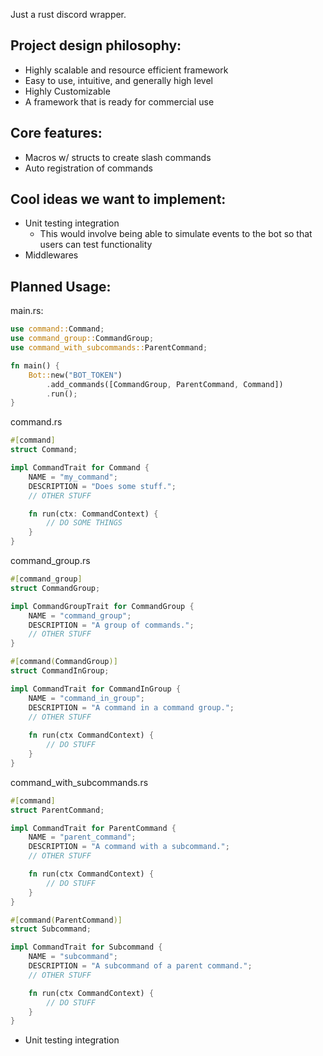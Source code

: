 
Just a rust discord wrapper.

## Project design philosophy:
- Highly scalable and resource efficient framework
- Easy to use, intuitive, and generally high level
- Highly Customizable
- A framework that is ready for commercial use

## Core features:
- Macros w/ structs to create slash commands
- Auto registration of commands

## Cool ideas we want to implement:
- Unit testing integration
  - This would involve being able to simulate events to the bot so that users can test functionality
- Middlewares


## Planned Usage:

main.rs: 
```rust
use command::Command;
use command_group::CommandGroup;
use command_with_subcommands::ParentCommand;

fn main() {
    Bot::new("BOT_TOKEN")
        .add_commands([CommandGroup, ParentCommand, Command])
        .run();
}
```

command.rs
```rust
#[command]
struct Command;

impl CommandTrait for Command {
    NAME = "my_command";
    DESCRIPTION = "Does some stuff.";
    // OTHER STUFF

    fn run(ctx: CommandContext) {
        // DO SOME THINGS
    }
}
```

command_group.rs
```rust
#[command_group]
struct CommandGroup;

impl CommandGroupTrait for CommandGroup {
    NAME = "command_group";
    DESCRIPTION = "A group of commands.";
    // OTHER STUFF
}

#[command(CommandGroup)]
struct CommandInGroup;

impl CommandTrait for CommandInGroup {
    NAME = "command_in_group";
    DESCRIPTION = "A command in a command group.";
    // OTHER STUFF
    
    fn run(ctx CommandContext) {
        // DO STUFF
    }
}
```

command_with_subcommands.rs
```rust
#[command]
struct ParentCommand;

impl CommandTrait for ParentCommand {
    NAME = "parent_command";
    DESCRIPTION = "A command with a subcommand.";
    // OTHER STUFF

    fn run(ctx CommandContext) {
        // DO STUFF
    }
}

#[command(ParentCommand)]
struct Subcommand;

impl CommandTrait for Subcommand {
    NAME = "subcommand";
    DESCRIPTION = "A subcommand of a parent command.";
    // OTHER STUFF

    fn run(ctx CommandContext) {
        // DO STUFF
    }
}
```



- Unit testing integration